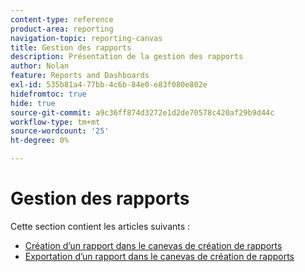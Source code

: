 ```yaml
---
content-type: reference
product-area: reporting
navigation-topic: reporting-canvas
title: Gestion des rapports
description: Présentation de la gestion des rapports
author: Nolan
feature: Reports and Dashboards
exl-id: 535b81a4-77bb-4c6b-84e0-e83f080e802e
hidefromtoc: true
hide: true
source-git-commit: a9c36ff874d3272e1d2de70578c420af29b9d44c
workflow-type: tm+mt
source-wordcount: '25'
ht-degree: 0%

---
```



# Gestion des rapports

Cette section contient les articles suivants :

* [Création d’un rapport dans le canevas de création de rapports](../../../reports-and-dashboards/reporting-canvas/manage-reports/build-report.md)
* [Exportation d’un rapport dans le canevas de création de rapports](../../../reports-and-dashboards/reporting-canvas/manage-reports/export-report.md)
